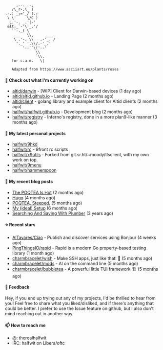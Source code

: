 ```
    _,--._.-,
   /\_r-,\_ )
.-.) _;='_/ (.;
 \ \'     \/C )
  L.'-. _.'|-'
 &lt;_`-'\'_.'/
   `'-._( \
    ___   \\,      ___
    \ .'-. \\   .-'_. /
     '._' '.\\/.-'_.'
        '--``\('--'
              \\
              `\\,
   for c.a.m.   \|
   
   Adapted from https://www.asciiart.eu/plants/roses
```

#### 👷 Check out what I'm currently working on

- [altid/darwin](https://github.com/altid/darwin) - [WIP] Client for Darwin-based devices (1 day ago)
- [altid/altid.github.io](https://github.com/altid/altid.github.io) - Landing Page (2 months ago)
- [altid/client](https://github.com/altid/client) - golang library and example client for Altid clients (2 months ago)
- [halfwit/halfwit.github.io](https://github.com/halfwit/halfwit.github.io) - Development blog (2 months ago)
- [halfwit/registry](https://github.com/halfwit/registry) - Inferno&#39;s registry, done in a more plan9-like manner (3 months ago)

#### 🌱 My latest personal projects

- [halfwit/9hkd](https://github.com/halfwit/9hkd)
- [halfwit/rc](https://github.com/halfwit/rc) - 9front rc scripts
- [halfwit/x9utils](https://github.com/halfwit/x9utils) - Forked from git.sr.ht/~moody/tlsclient, with my own work on top.
- [halfwit/9menu](https://github.com/halfwit/9menu)
- [halfwit/hammerspoon](https://github.com/halfwit/hammerspoon)

#### 📜 My recent blog posts

- [The POQTEA Is Hot](https://halfwit.github.io/2023/11/01/the-poqtea-is-hot.html) (2 months ago)
- [Hugo](https://halfwit.github.io/2023/09/04/hugo.html) (4 months ago)
- [POQTEA, Steeped.](https://halfwit.github.io/2023/08/29/layouts.html) (5 months ago)
- [My (ideal) Setup](https://halfwit.github.io/2023/07/26/setup.html) (6 months ago)
- [Searching And Saving With Plumber](https://halfwit.github.io/2020/06/27/searching.html) (3 years ago)

#### ⭐ Recent stars

- [AlTavares/Ciao](https://github.com/AlTavares/Ciao) - Publish and discover services using Bonjour (4 weeks ago)
- [PingThingsIO/rapid](https://github.com/PingThingsIO/rapid) - Rapid is a modern Go property-based testing library (1 month ago)
- [charmbracelet/wish](https://github.com/charmbracelet/wish) - Make SSH apps, just like that! 💫 (5 months ago)
- [charmbracelet/mods](https://github.com/charmbracelet/mods) - AI on the command line (5 months ago)
- [charmbracelet/bubbletea](https://github.com/charmbracelet/bubbletea) - A powerful little TUI framework 🏗 (5 months ago)

#### 💬 Feedback

Hey, if you end up trying out any of my projects, I'd be thrilled to hear from you! Feel free to share what you liked/disliked, and if there's anything that could be better.
I prefer to use the Issue feature on github, but I also don't mind reaching out in another way.

#### 📫 How to reach me
- @: therealhalfwit
- IRC: halfwit on Libera/oftc
